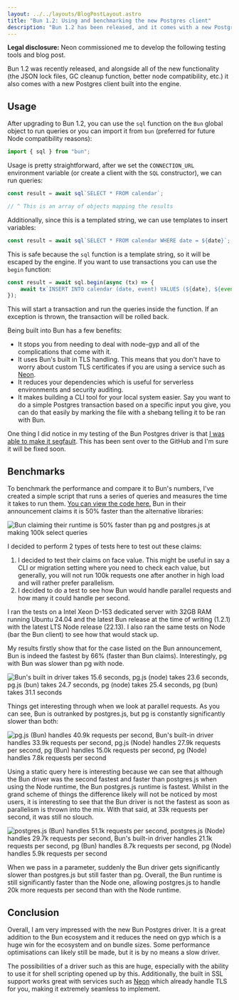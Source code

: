 ```yaml
---
layout: ../../layouts/BlogPostLayout.astro
title: "Bun 1.2: Using and benchmarking the new Postgres client"
description: "Bun 1.2 has been released, and it comes with a new Postgres client. I've been testing it out and it's pretty cool!"
---
```


**Legal disclosure:** Neon commissioned me to develop the following testing tools and blog post.

Bun 1.2 was recently released, and alongside all of the new functionality (the JSON lock files, GC cleanup function, better node compatibility, etc.) it also comes with a new Postgres client built into the engine. 

## Usage

After upgrading to Bun 1.2, you can use the `sql` function on the `Bun` global object to run queries or you can import it from `bun` (preferred for future Node compatibility reasons):

```ts
import { sql } from "bun";
```

Usage is pretty straightforward, after we set the `CONNECTION_URL` environment variable (or create a client with the `SQL` constructor), we can run queries:

```ts
const result = await sql`SELECT * FROM calendar`;

// ^ This is an array of objects mapping the results 
```

Additionally, since this is a templated string, we can use templates to insert variables:

```ts
const result = await sql`SELECT * FROM calendar WHERE date = ${date}`;
```

This is safe because the `sql` function is a template string, so it will be escaped by the engine. If you want to use transactions you can use the `begin` function:

```ts
const result = await sql.begin(async (tx) => {
    await tx`INSERT INTO calendar (date, event) VALUES (${date}, ${event})`;
});
```

This will start a transaction and run the queries inside the function. If an exception is thrown, the transaction will be rolled back.

Being built into Bun has a few benefits:

- It stops you from needing to deal with node-gyp and all of the complications that come with it.
- It uses Bun's built in TLS handling. This means that you don't have to worry about custom TLS certificates if you are using a service such as [Neon](https://neon.tech/).
- It reduces your dependencies which is useful for serverless environments and security auditing.
- It makes building a CLI tool for your local system easier. Say you want to do a simple Postgres transaction based on a specific input you give, you can do that easily by marking the file with a shebang telling it to be ran with Bun.

One thing I did notice in my testing of the Bun Postgres driver is that [I was able to make it segfault](https://github.com/oven-sh/bun/issues/16833). This has been sent over to the GitHub and I'm sure it will be fixed soon.

## Benchmarks

To benchmark the performance and compare it to Bun's numbers, I've created a simple script that runs a series of queries and measures the time it takes to run them. [You can view the code here.](https://gist.github.com/IAmJSD/570076df80919063e1f1f9eaa2103423) Bun in their announcement claims it is 50% faster than the alternative libraries:

<p class="px-2 max-w-xl mx-auto">
    <img src="/images/bunpg/claim1.png" alt="Bun claiming their runtime is 50% faster than pg and postgres.js at making 100k select queries" />
</p>

I decided to perform 2 types of tests here to test out these claims:

1. I decided to test their claims on face value. This might be useful in say a CLI or migration setting where you need to check each value, but generally, you will not run 100k requests one after another in high load and will rather prefer parallelism.
2. I decided to do a test to see how Bun would handle parallel requests and how many it could handle per second.

I ran the tests on a Intel Xeon D-153 dedicated server with 32GB RAM running Ubuntu 24.04 and the latest Bun release at the time of writing (1.2.1) with the latest LTS Node release (22.13). I also ran the same tests on Node (bar the Bun client) to see how that would stack up.

My results firstly show that for the case listed on the Bun announcement, Bun is indeed the fastest by 66% (faster than Bun claims). Interestingly, pg with Bun was slower than pg with node.

<p class="px-2 max-w-xl mx-auto">
    <img src="/images/bunpg/100k_bench.png" alt="Bun's built in driver takes 15.6 seconds, pg.js (node) takes 23.6 seconds, pg.js (bun) takes 24.7 seconds, pg (node) takes 25.4 seconds, pg (bun) takes 31.1 seconds" />
</p>

Things get interesting through when we look at parallel requests. As you can see, Bun is outranked by postgres.js, but pg is constantly significantly slower than both:

<p class="px-2 max-w-xl mx-auto">
    <img src="/images/bunpg/rps_static.png" alt="pg.js (Bun) handles 40.9k requests per second, Bun's built-in driver handles 33.9k requests per second, pg.js (Node) handles 27.9k requests per second, pg (Bun) handles 15.0k requests per second, pg (Node) handles 7.8k requests per second" />
</p>

Using a static query here is interesting because we can see that although the Bun driver was the second fastest and faster than postgres.js when using the Node runtime, the Bun postgres.js runtime is fastest. Whilst in the grand scheme of things the difference likely will not be noticed by most users, it is interesting to see that the Bun driver is not the fastest as soon as parallelism is thrown into the mix. With that said, at 33k requests per second, it was still no slouch.

<p class="px-2 max-w-xl mx-auto">
    <img src="/images/bunpg/rps_template.png" alt="postgres.js (Bun) handles 51.1k requests per second, postgres.js (Node) handles 29.7k requests per second, Bun's built-in driver handles 21.1k requests per second, pg (Bun) handles 8.7k requests per second, pg (Node) handles 5.9k requests per second" />
</p>

When we pass in a parameter, suddenly the Bun driver gets significantly slower than postgres.js but still faster than pg. Overall, the Bun runtime is still significantly faster than the Node one, allowing postgres.js to handle 20k more requests per second than with the Node runtime.

## Conclusion

Overall, I am very impressed with the new Bun Postgres driver. It is a great addition to the Bun ecosystem and it reduces the need on gyp which is a huge win for the ecosystem and on bundle sizes. Some performance optimisations can likely still be made, but it is by no means a slow driver.

The possibilities of a driver such as this are huge, especially with the ability to use it for shell scripting opened up by this. Additionally, the built in SSL support works great with services such as [Neon](https://neon.tech/) which already handle TLS for you, making it extremely seamless to implement.
